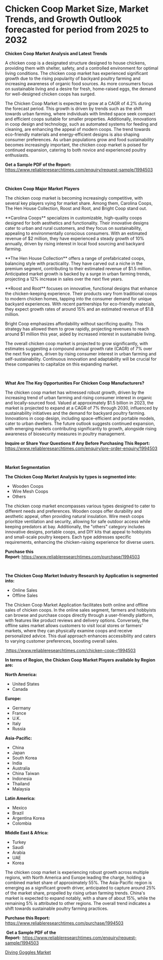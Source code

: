 <p><h1>Chicken Coop Market Size, Market Trends, and Growth Outlook forecasted for period from 2025 to 2032</h1></p><p><strong>Chicken Coop Market Analysis and Latest Trends</strong></p>
<p><p>A chicken coop is a designated structure designed to house chickens, providing them with shelter, safety, and a controlled environment for optimal living conditions. The chicken coop market has experienced significant growth due to the rising popularity of backyard poultry farming and increasing awareness of organic food sources. As more consumers focus on sustainable living and a desire for fresh, home-raised eggs, the demand for well-designed chicken coops has surged.</p><p>The Chicken Coop Market is expected to grow at a CAGR of 4.2% during the forecast period. This growth is driven by trends such as the shift towards urban farming, where individuals with limited space seek compact and efficient coops suitable for smaller properties. Additionally, innovations in coop design and technology, such as automated systems for feeding and cleaning, are enhancing the appeal of modern coops. The trend towards eco-friendly materials and energy-efficient designs is also shaping consumer preferences. As urban populations grow and food sustainability becomes increasingly important, the chicken coop market is poised for continued expansion, catering to both novice and experienced poultry enthusiasts.</p></p>
<p><strong>Get a Sample PDF of the Report:&nbsp;</strong> <a href="https://www.reliableresearchtimes.com/enquiry/request-sample/1994503?utm_campaign=2240&utm_medium=2&utm_source=Github&utm_content=ia&utm_term=08022025&utm_id=chicken-coop">https://www.reliableresearchtimes.com/enquiry/request-sample/1994503</a></p>
<p>&nbsp;</p>
<p><strong>Chicken Coop Major Market Players</strong></p>
<p><p>The chicken coop market is becoming increasingly competitive, with several key players vying for market share. Among them, Carolina Coops, The Hen House Collection, Roost and Root, and Bright Coop stand out. </p><p>**Carolina Coops** specializes in customizable, high-quality coops designed for both aesthetics and functionality. Their innovative designs cater to urban and rural customers, and they focus on sustainability, appealing to environmentally conscious consumers. With an estimated revenue of $2 million, they have experienced a steady growth of 10% annually, driven by rising interest in local food sourcing and backyard farming.</p><p>**The Hen House Collection** offers a range of prefabricated coops, balancing style with practicality. They have carved out a niche in the premium segment, contributing to their estimated revenue of $1.5 million. Anticipated market growth is backed by a surge in urban farming trends, projecting a 12% increase in sales over the next five years.</p><p>**Roost and Root** focuses on innovative, functional designs that enhance the chicken-keeping experience. Their products vary from traditional coops to modern chicken homes, tapping into the consumer demand for unique backyard experiences. With recent partnerships for eco-friendly materials, they expect growth rates of around 15% and an estimated revenue of $1.8 million.</p><p>Bright Coop emphasizes affordability without sacrificing quality. This strategy has allowed them to grow rapidly, projecting revenues to reach around $1 million this year, aided by increased interest in sustainable living.</p><p>The overall chicken coop market is projected to grow significantly, with estimates suggesting a compound annual growth rate (CAGR) of 7% over the next five years, driven by rising consumer interest in urban farming and self-sustainability. Continuous innovation and adaptability will be crucial for these companies to capitalize on this expanding market.</p></p>
<p>&nbsp;</p>
<p><strong>What Are The Key Opportunities For Chicken Coop Manufacturers?</strong></p>
<p><p>The chicken coop market has witnessed robust growth, driven by the increasing trend of urban farming and rising consumer interest in organic and locally-sourced food. Valued at approximately $1.5 billion in 2023, the market is projected to expand at a CAGR of 7% through 2030, influenced by sustainability initiatives and the demand for backyard poultry farming. Innovations in coop design, including space-efficient and portable models, cater to urban dwellers. The future outlook suggests continued expansion, with emerging markets contributing significantly to growth, alongside rising awareness of biosecurity measures in poultry management.</p></p>
<p><strong>Inquire or Share Your Questions If Any Before Purchasing This Report:</strong> <a href="https://www.reliableresearchtimes.com/enquiry/pre-order-enquiry/1994503?utm_campaign=2240&utm_medium=2&utm_source=Github&utm_content=ia&utm_term=08022025&utm_id=chicken-coop">https://www.reliableresearchtimes.com/enquiry/pre-order-enquiry/1994503</a></p>
<p>&nbsp;</p>
<p><strong>Market Segmentation</strong></p>
<p><strong>The Chicken Coop Market Analysis by types is segmented into:</strong></p>
<p><ul><li>Wooden Coops</li><li>Wire Mesh Coops</li><li>Others</li></ul></p>
<p><p>The chicken coop market encompasses various types designed to cater to different needs and preferences. Wooden coops offer durability and aesthetic appeal, often providing natural insulation. Wire mesh coops prioritize ventilation and security, allowing for safe outdoor access while keeping predators at bay. Additionally, the "others" category includes innovative designs, portable coops, and DIY kits that appeal to hobbyists and small-scale poultry keepers. Each type addresses specific requirements, enhancing the chicken-raising experience for diverse users.</p></p>
<p><strong>Purchase this Report:&nbsp;</strong><a href="https://www.reliableresearchtimes.com/purchase/1994503?utm_campaign=2240&utm_medium=2&utm_source=Github&utm_content=ia&utm_term=08022025&utm_id=chicken-coop">https://www.reliableresearchtimes.com/purchase/1994503</a></p>
<p>&nbsp;</p>
<p><strong>The Chicken Coop Market Industry Research by Application is segmented into:</strong></p>
<p><ul><li>Online Sales</li><li>Offline Sales</li></ul></p>
<p><p>The Chicken Coop Market Application facilitates both online and offline sales of chicken coops. In the online sales segment, farmers and hobbyists can browse and purchase coops directly through a user-friendly platform, with features like product reviews and delivery options. Conversely, the offline sales market allows customers to visit local stores or farmers' markets, where they can physically examine coops and receive personalized advice. This dual approach enhances accessibility and caters to varying customer preferences, boosting overall sales.</p></p>
<p><a href="https://www.reliableresearchtimes.com/chicken-coop-r1994503?utm_campaign=2240&utm_medium=2&utm_source=Github&utm_content=ia&utm_term=08022025&utm_id=chicken-coop">&nbsp;https://www.reliableresearchtimes.com/chicken-coop-r1994503</a></p>
<p><strong>In terms of Region, the Chicken Coop Market Players available by Region are:</strong></p>
<p>
    <p> <strong> North America: </strong>
        <ul>
            <li>United States</li>
            <li>Canada</li>
        </ul>
        </p> 
    <p> <strong> Europe: </strong>
        <ul>
            <li>Germany</li>
            <li>France</li>
            <li>U.K.</li>
            <li>Italy</li>
            <li>Russia</li>
        </ul>
        </p> 
    <p> <strong> Asia-Pacific: </strong>
        <ul>
            <li>China</li>
            <li>Japan</li>
            <li>South Korea</li>
            <li>India</li>
            <li>Australia</li>
            <li>China Taiwan</li>
            <li>Indonesia</li>
            <li>Thailand</li>
            <li>Malaysia</li>
        </ul>
        </p> 
    <p> <strong> Latin America: </strong>
        <ul>
            <li>Mexico</li>
            <li>Brazil</li>
            <li>Argentina Korea</li>
            <li>Colombia</li>
        </ul>
        </p> 
    <p> <strong> Middle East & Africa: </strong>
        <ul>
            <li>Turkey</li>
            <li>Saudi</li>
            <li>Arabia</li>
            <li>UAE</li>
            <li>Korea</li>
        </ul>
    </p>
    </p>
<p><p>The chicken coop market is experiencing robust growth across multiple regions, with North America and Europe leading the charge, holding a combined market share of approximately 55%. The Asia-Pacific region is emerging as a significant growth driver, anticipated to capture around 25% of the market share, propelled by rising urban farming trends. China's market is expected to expand notably, with a share of about 15%, while the remaining 5% is attributed to other regions. The overall trend indicates a shift towards sustainable poultry farming practices.</p></p>
<p><strong>Purchase this Report: </strong><a href="https://www.reliableresearchtimes.com/purchase/1994503?utm_campaign=2240&utm_medium=2&utm_source=Github&utm_content=ia&utm_term=08022025&utm_id=chicken-coop">https://www.reliableresearchtimes.com/purchase/1994503</a></p>
<p>&nbsp;<strong>Get a Sample PDF of the Report:&nbsp;&nbsp;</strong><a href="https://www.reliableresearchtimes.com/enquiry/request-sample/1994503?utm_campaign=2240&utm_medium=2&utm_source=Github&utm_content=ia&utm_term=08022025&utm_id=chicken-coop">https://www.reliableresearchtimes.com/enquiry/request-sample/1994503</a></p>
<p><strong></strong></p>
<p><p><a href="https://github.com/stillsfloria19981/Market-Research-Report-List-1/blob/main/diving-goggles-market.md?utm_campaign=2240&utm_medium=2&utm_source=Github&utm_content=ia&utm_term=08022025&utm_id=chicken-coop">Diving Goggles Market</a></p></p>